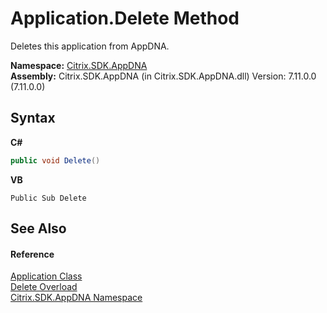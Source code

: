 # Application.Delete Method 
 

Deletes this application from AppDNA.

**Namespace:**&nbsp;[Citrix.SDK.AppDNA](index.md)<br />**Assembly:**&nbsp;Citrix.SDK.AppDNA (in Citrix.SDK.AppDNA.dll) Version: 7.11.0.0 (7.11.0.0)

## Syntax

**C#**
```csharp
public void Delete()
```

**VB**
```vbnet
Public Sub Delete
```


## See Also


#### Reference
<a href="1779bfff-4b29-0f26-8a09-10acdd530bbc">Application Class</a><br /><a href="a19fb5f8-95e9-f359-ca3a-5cbe95f6271a">Delete Overload</a><br /><a href="fe2d265b-410b-8b11-1eb4-a790e0b062bf">Citrix.SDK.AppDNA Namespace</a><br />